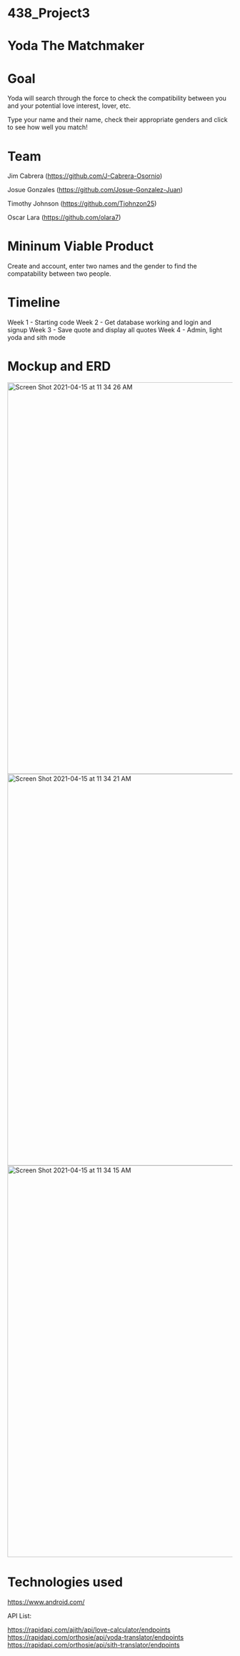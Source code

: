 # 438_Project3

# Yoda The Matchmaker

# Goal

Yoda will search through the force to check the compatibility between you and your potential love interest, lover, etc. 

Type your name and their name, check their appropriate genders and click to see how well you match!

# Team

Jim Cabrera (https://github.com/J-Cabrera-Osornio)

Josue Gonzales (https://github.com/Josue-Gonzalez-Juan)

Timothy Johnson (https://github.com/Tjohnzon25)

Oscar Lara (https://github.com/olara7)

# Mininum Viable Product

Create and account, enter two names and the gender to find the compatability between two people.

# Timeline
Week 1 - Starting code
Week 2 - Get database working and login and signup
Week 3 - Save quote and display all quotes
Week 4 - Admin, light yoda and sith mode

# Mockup and ERD

<img width="877" alt="Screen Shot 2021-04-15 at 11 34 26 AM" src="https://user-images.githubusercontent.com/54912970/114920701-8e432e00-9dde-11eb-9aa4-e9e9a0e118ab.png">
<img width="877" alt="Screen Shot 2021-04-15 at 11 34 21 AM" src="https://user-images.githubusercontent.com/54912970/114920712-90a58800-9dde-11eb-8a88-f820a6d95ea5.png">
<img width="877" alt="Screen Shot 2021-04-15 at 11 34 15 AM" src="https://user-images.githubusercontent.com/54912970/114920714-913e1e80-9dde-11eb-99c4-b21b530a75c0.png">

# Technologies used

https://www.android.com/

API List:

https://rapidapi.com/ajith/api/love-calculator/endpoints
https://rapidapi.com/orthosie/api/yoda-translator/endpoints
https://rapidapi.com/orthosie/api/sith-translator/endpoints



